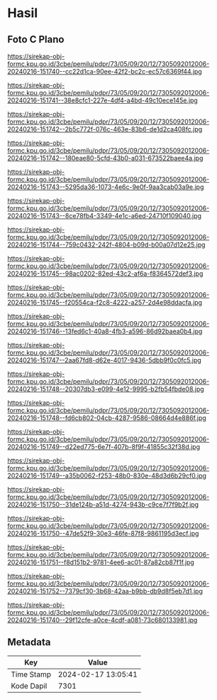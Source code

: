 # Hasil

## Foto C Plano

https://sirekap-obj-formc.kpu.go.id/3cbe/pemilu/pdpr/73/05/09/20/12/7305092012006-20240216-151740--cc22d1ca-90ee-42f2-bc2c-ec57c6369f44.jpg

https://sirekap-obj-formc.kpu.go.id/3cbe/pemilu/pdpr/73/05/09/20/12/7305092012006-20240216-151741--38e8cfc1-227e-4df4-a4bd-49c10ece145e.jpg

https://sirekap-obj-formc.kpu.go.id/3cbe/pemilu/pdpr/73/05/09/20/12/7305092012006-20240216-151742--2b5c772f-076c-463e-83b6-de1d2ca408fc.jpg

https://sirekap-obj-formc.kpu.go.id/3cbe/pemilu/pdpr/73/05/09/20/12/7305092012006-20240216-151742--180eae80-5cfd-43b0-a031-673522baee4a.jpg

https://sirekap-obj-formc.kpu.go.id/3cbe/pemilu/pdpr/73/05/09/20/12/7305092012006-20240216-151743--5295da36-1073-4e6c-9e0f-9aa3cab03a9e.jpg

https://sirekap-obj-formc.kpu.go.id/3cbe/pemilu/pdpr/73/05/09/20/12/7305092012006-20240216-151743--8ce78fb4-3349-4e1c-a6ed-24710f109040.jpg

https://sirekap-obj-formc.kpu.go.id/3cbe/pemilu/pdpr/73/05/09/20/12/7305092012006-20240216-151744--759c0432-242f-4804-b09d-b00a07d12e25.jpg

https://sirekap-obj-formc.kpu.go.id/3cbe/pemilu/pdpr/73/05/09/20/12/7305092012006-20240216-151745--98ac0202-82ed-43c2-af6a-f8364572def3.jpg

https://sirekap-obj-formc.kpu.go.id/3cbe/pemilu/pdpr/73/05/09/20/12/7305092012006-20240216-151745--f20554ca-f2c8-4222-a257-2d4e98ddacfa.jpg

https://sirekap-obj-formc.kpu.go.id/3cbe/pemilu/pdpr/73/05/09/20/12/7305092012006-20240216-151746--13fed6c1-40a8-4fb3-a596-86d92baea0b4.jpg

https://sirekap-obj-formc.kpu.go.id/3cbe/pemilu/pdpr/73/05/09/20/12/7305092012006-20240216-151747--2aa67fd8-d62e-4017-9436-5dbb9f0c0fc5.jpg

https://sirekap-obj-formc.kpu.go.id/3cbe/pemilu/pdpr/73/05/09/20/12/7305092012006-20240216-151748--20307db3-e099-4e12-9995-b2fb54fbde08.jpg

https://sirekap-obj-formc.kpu.go.id/3cbe/pemilu/pdpr/73/05/09/20/12/7305092012006-20240216-151748--fd6cb802-04cb-4287-9586-08664d4e886f.jpg

https://sirekap-obj-formc.kpu.go.id/3cbe/pemilu/pdpr/73/05/09/20/12/7305092012006-20240216-151749--d22ed775-6e7f-407b-8f9f-41855c32f38d.jpg

https://sirekap-obj-formc.kpu.go.id/3cbe/pemilu/pdpr/73/05/09/20/12/7305092012006-20240216-151749--a35b0062-f253-48b0-830e-48d3d6b29cf0.jpg

https://sirekap-obj-formc.kpu.go.id/3cbe/pemilu/pdpr/73/05/09/20/12/7305092012006-20240216-151750--31de124b-a51d-4274-943b-c9ce7f7f9b2f.jpg

https://sirekap-obj-formc.kpu.go.id/3cbe/pemilu/pdpr/73/05/09/20/12/7305092012006-20240216-151750--47de52f9-30e3-46fe-87f8-9861195d3ecf.jpg

https://sirekap-obj-formc.kpu.go.id/3cbe/pemilu/pdpr/73/05/09/20/12/7305092012006-20240216-151751--f8d151b2-9781-4ee6-ac01-87a82cb87f1f.jpg

https://sirekap-obj-formc.kpu.go.id/3cbe/pemilu/pdpr/73/05/09/20/12/7305092012006-20240216-151752--7379cf30-3b68-42aa-b9bb-db9d8f5eb7d1.jpg

https://sirekap-obj-formc.kpu.go.id/3cbe/pemilu/pdpr/73/05/09/20/12/7305092012006-20240216-151740--29f12cfe-a0ce-4cdf-a081-73c680133981.jpg


## Metadata

| Key        | Value               |
| ---------- | ------------------- |
| Time Stamp | 2024-02-17 13:05:41 |
| Kode Dapil | 7301                |



